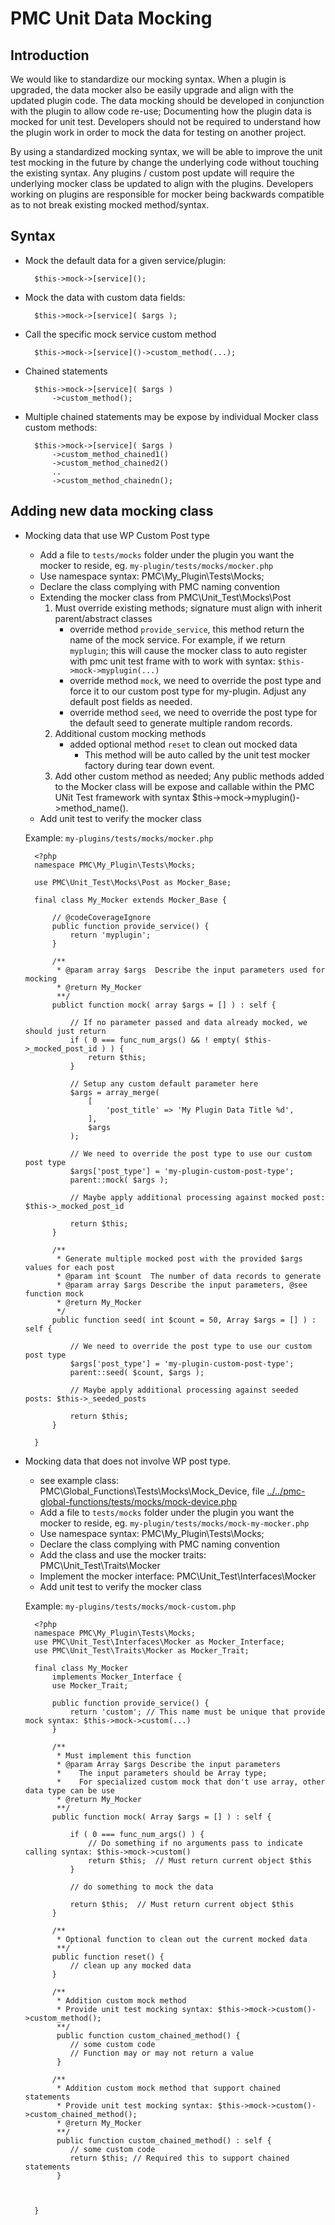# PMC Unit Data Mocking

## Introduction
We would like to standardize our mocking syntax.
When a plugin is upgraded, the data mocker also be easily upgrade and align with the updated plugin code.
The data mocking should be developed in conjunction with the plugin to allow code re-use;
Documenting how the plugin data is mocked for unit test.
Developers should not be required to understand how the plugin work in order to mock the data for testing on another project.

By using a standardized mocking syntax, we will be able to improve the unit test mocking in the future by change the underlying code without touching the existing syntax.
Any plugins / custom post update will require the underlying mocker class be updated to align with the plugins.
Developers working on plugins are responsible for mocker being backwards compatible as to not break existing mocked method/syntax.

## Syntax

- Mock the default data for a given service/plugin:

        $this->mock->[service]();

- Mock the data with custom data fields:

        $this->mock->[service]( $args );

- Call the specific mock service custom method

        $this->mock->[service]()->custom_method(...);

- Chained statements

        $this->mock->[service]( $args )
            ->custom_method();

- Multiple chained statements may be expose by individual Mocker class custom methods:

        $this->mock->[service]( $args )
            ->custom_method_chained1()
            ->custom_method_chained2()
            ..
            ->custom_method_chainedn();


## Adding new data mocking class

- Mocking data that use WP Custom Post type
    - Add a file to `tests/mocks` folder under the plugin you want the mocker to reside, eg. `my-plugin/tests/mocks/mocker.php`
    - Use namespace syntax: PMC\My_Plugin\Tests\Mocks;
    - Declare the class complying with PMC naming convention
    - Extending the mocker class from PMC\Unit_Test\Mocks\Post
        1. Must override existing methods; signature must align with inherit parent/abstract classes
            - override method `provide_service`, this method return the name of the mock service. For example, if we return `myplugin`; this will cause the mocker class to auto register with pmc unit test frame with to work with syntax: `$this->mock->myplugin(...)`
            - override method `mock`, we need to override the post type and force it to our custom post type for my-plugin.  Adjust any default post fields as needed.
            - override method `seed`, we need to override the post type for the default seed to generate multiple random records.
        2. Additional custom mocking methods
            - added optional method `reset` to clean out mocked data
                - This method will be auto called by the unit test mocker factory during tear down event.
        3. Add other custom method as needed; Any public methods added to the Mocker class will be expose and callable within the PMC UNit Test framework with syntax $this->mock->myplugin()->method_name().
    - Add unit test to verify the mocker class

    Example: `my-plugins/tests/mocks/mocker.php`

        <?php
        namespace PMC\My_Plugin\Tests\Mocks;

        use PMC\Unit_Test\Mocks\Post as Mocker_Base;

        final class My_Mocker extends Mocker_Base {

            // @codeCoverageIgnore
            public function provide_service() {
                return 'myplugin';
            }

            /**
             * @param array $args  Describe the input parameters used for mocking
             * @return My_Mocker
             **/
            publict function mock( array $args = [] ) : self {

                // If no parameter passed and data already mocked, we should just return
                if ( 0 === func_num_args() && ! empty( $this->_mocked_post_id ) ) {
                    return $this;
                }

                // Setup any custom default parameter here
                $args = array_merge(
                    [
                        'post_title' => 'My Plugin Data Title %d',
                    ],
                    $args
                );

                // We need to override the post type to use our custom post type
                $args['post_type'] = 'my-plugin-custom-post-type';
                parent::mock( $args );

                // Maybe apply additional processing against mocked post: $this->_mocked_post_id

                return $this;
            }

            /**
             * Generate multiple mocked post with the provided $args values for each post
             * @param int $count  The number of data records to generate
             * @param array $args Describe the input parameters, @see function mock
             * @return My_Mocker
             */
            public function seed( int $count = 50, Array $args = [] ) : self {

                // We need to override the post type to use our custom post type
                $args['post_type'] = 'my-plugin-custom-post-type';
                parent::seed( $count, $args );

                // Maybe apply additional processing against seeded posts: $this->_seeded_posts

                return $this;
            }

        }

- Mocking data that does not involve WP post type.
    - see example class: PMC\Global_Functions\Tests\Mocks\Mock_Device, file [../../pmc-global-functions/tests/mocks/mock-device.php](../../pmc-global-functions/tests/mocks/mock-device.php)
    - Add a file to `tests/mocks` folder under the plugin you want the mocker to reside, eg. `my-plugin/tests/mocks/mock-my-mocker.php`
    - Use namespace syntax: PMC\My_Plugin\Tests\Mocks;
    - Declare the class complying with PMC naming convention
    - Add the class and use the mocker traits: PMC\Unit_Test\Traits\Mocker
    - Implement the mocker interface: PMC\Unit_Test\Interfaces\Mocker
    - Add unit test to verify the mocker class

    Example: `my-plugins/tests/mocks/mock-custom.php`

        <?php
        namespace PMC\My_Plugin\Tests\Mocks;
        use PMC\Unit_Test\Interfaces\Mocker as Mocker_Interface;
        use PMC\Unit_Test\Traits\Mocker as Mocker_Trait;

        final class My_Mocker
            implements Mocker_Interface {
            use Mocker_Trait;

            public function provide_service() {
                return 'custom'; // This name must be unique that provide mock syntax: $this->mock->custom(...)
            }

            /**
             * Must implement this function
             * @param Array $args Describe the input parameters
             *    The input parameters should be Array type;
             *    For specialized custom mock that don't use array, other data type can be use
             * @return My_Mocker
             **/
            public function mock( Array $args = [] ) : self {

                if ( 0 === func_num_args() ) {
                    // Do something if no arguments pass to indicate calling syntax: $this->mock->custom()
                    return $this;  // Must return current object $this
                }

                // do something to mock the data

                return $this;  // Must return current object $this
            }

            /**
             * Optional function to clean out the current mocked data
             **/
            public function reset() {
                // clean up any mocked data
            }

            /**
             * Addition custom mock method
             * Provide unit test mocking syntax: $this->mock->custom()->custom_method();
             **/
             public function custom_chained_method() {
                // some custom code
                // Function may or may not return a value
             }

            /**
             * Addition custom mock method that support chained statements
             * Provide unit test mocking syntax: $this->mock->custom()->custom_chained_method();
             * @return My_Mocker
             **/
             public function custom_chained_method() : self {
                // some custom code
                return $this; // Required this to support chained statements
             }



        }


